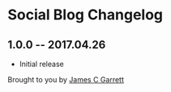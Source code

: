 # Social Blog Changelog

## 1.0.0 -- 2017.04.26

* Initial release

Brought to you by [James C Garrett](http://jamescgarrett.com)
